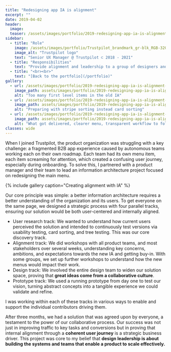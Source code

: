 ```yaml
---
title: "Redesigning app IA is alignment"
excerpt: ""
date: 2019-04-02
header:
  image:
  teaser: /assets/images/portfolio/2019-redesigning-app-ia-is-alignment-3.png
sidebar:
  - title: "Role"
    image: /assets/images/portfolio/Trustpilot_brandmark_gr-blk_RGB-320x132px.png
    image_alt: "Trustpilot logo"
    text: "Senior UX Manager @ Trustpilot ⊂ 2018 - 2021"
  - title: "Responsibilities"
    text: "Provide alignment and leadership to a group of designers and researchers working on the B2B product."
  - title: "<br><br>"
    text: "[Back to the portfolio](/portfolio)"
gallery:
  - url: /assets/images/portfolio/2019-redesigning-app-ia-is-alignment-1.png
    image_path: assets/images/portfolio/2019-redesigning-app-ia-is-alignment-1.png
    alt: "Too many first level items in the old IA"
  - url: /assets/images/portfolio/2019-redesigning-app-ia-is-alignment-2.jpg
    image_path: assets/images/portfolio/2019-redesigning-app-ia-is-alignment-2.jpg
    alt: "Preparing with stripe sorting instead card sorting"
  - url: /assets/images/portfolio/2019-redesigning-app-ia-is-alignment-3.png
    image_path: assets/images/portfolio/2019-redesigning-app-ia-is-alignment-3.png
    alt: "What got delivered, clearer menu, transparent workflow to follow"
classes: wide
---
```


When I joined Trustpilot, the product organization was struggling with a key challenge: a fragmented B2B app experience caused by autonomous teams working each on their own roadmap. Each team had its own menu item, each item screaming for attention, which created a confusing user journey, especially during onboarding. To solve this, I partnered with a product manager and their team to lead an information architecture project focused on redesigning the main menu.

{% include gallery caption="Creating alignment with IA" %}

Our core principle was simple: a better information architecture requires a better understanding of the organization and its users. To get everyone on the same page, we designed a strategic process with four parallel tracks, ensuring our solution would be both user-centered and internally aligned.
 - User research track: We wanted to understand how current users perceived the solution and intended to continuously test versions via usability testing, card sorting, and tree testing. This was our core discovery track.
 - Alignment track: We did workshops with all product teams, and most stakeholders over several weeks, understanding key concerns, ambitions, and expectations towards the new IA and getting buy-in. With some groups, we set up further workshops to understand how the new menus would impact their work.
 - Design track: We involved the entire design team to widen our solution space, proving that **great ideas come from a collaborative culture**.
 - Prototype track: We used a running prototype from day one to test our vision, turning abstract concepts into a tangible experience we could validate and refine.

I was working within each of these tracks in various ways to enable and support the individual contributors driving them.

After three months, we had a solution that was agreed upon by everyone, a testament to the power of our collaborative process. Our success was not just in improving traffic to key tasks and conversions but in proving that internal alignment through a **coherent user journey** is a strategic business driver. This project was core to my belief that **design leadership is about building the systems and teams that enable a product to scale effectively.**